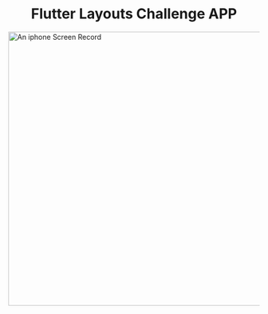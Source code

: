 <h1 align="center">Flutter Layouts Challenge APP</h1>

<p><img alt="An iphone Screen Record" src="ScreenRec.gif" height="550" /></p>

